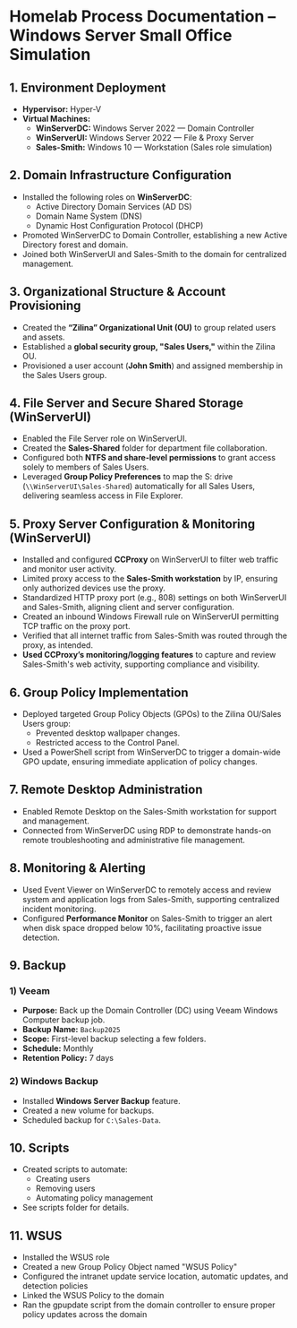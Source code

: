 # Homelab Process Documentation – Windows Server Small Office Simulation

## 1. Environment Deployment

- **Hypervisor:** Hyper-V
- **Virtual Machines:**
    - **WinServerDC:** Windows Server 2022 — Domain Controller
    - **WinServerUI:** Windows Server 2022 — File & Proxy Server
    - **Sales-Smith:** Windows 10 — Workstation (Sales role simulation)

## 2. Domain Infrastructure Configuration

- Installed the following roles on **WinServerDC**:
    - Active Directory Domain Services (AD DS)
    - Domain Name System (DNS)
    - Dynamic Host Configuration Protocol (DHCP)
- Promoted WinServerDC to Domain Controller, establishing a new Active Directory forest and domain.
- Joined both WinServerUI and Sales-Smith to the domain for centralized management.

## 3. Organizational Structure & Account Provisioning

- Created the **“Zilina” Organizational Unit (OU)** to group related users and assets.
- Established a **global security group, "Sales Users,"** within the Zilina OU.
- Provisioned a user account (**John Smith**) and assigned membership in the Sales Users group.

## 4. File Server and Secure Shared Storage (WinServerUI)

- Enabled the File Server role on WinServerUI.
- Created the **Sales-Shared** folder for department file collaboration.
- Configured both **NTFS and share-level permissions** to grant access solely to members of Sales Users.
- Leveraged **Group Policy Preferences** to map the S: drive (`\\WinServerUI\Sales-Shared`) automatically for all Sales Users, delivering seamless access in File Explorer.

## 5. Proxy Server Configuration & Monitoring (WinServerUI)

- Installed and configured **CCProxy** on WinServerUI to filter web traffic and monitor user activity.
- Limited proxy access to the **Sales-Smith workstation** by IP, ensuring only authorized devices use the proxy.
- Standardized HTTP proxy port (e.g., 808) settings on both WinServerUI and Sales-Smith, aligning client and server configuration.
- Created an inbound Windows Firewall rule on WinServerUI permitting TCP traffic on the proxy port.
- Verified that all internet traffic from Sales-Smith was routed through the proxy, as intended.
- **Used CCProxy’s monitoring/logging features** to capture and review Sales-Smith's web activity, supporting compliance and visibility.

## 6. Group Policy Implementation

- Deployed targeted Group Policy Objects (GPOs) to the Zilina OU/Sales Users group:
    - Prevented desktop wallpaper changes.
    - Restricted access to the Control Panel.
- Used a PowerShell script from WinServerDC to trigger a domain-wide GPO update, ensuring immediate application of policy changes.

## 7. Remote Desktop Administration

- Enabled Remote Desktop on the Sales-Smith workstation for support and management.
- Connected from WinServerDC using RDP to demonstrate hands-on remote troubleshooting and administrative file management.

## 8. Monitoring & Alerting

- Used Event Viewer on WinServerDC to remotely access and review system and application logs from Sales-Smith, supporting centralized incident monitoring.
- Configured **Performance Monitor** on Sales-Smith to trigger an alert when disk space dropped below 10%, facilitating proactive issue detection.

## 9. Backup

### 1) Veeam
- **Purpose:** Back up the Domain Controller (DC) using Veeam Windows Computer backup job.
- **Backup Name:** `Backup2025`
- **Scope:** First-level backup selecting a few folders.
- **Schedule:** Monthly
- **Retention Policy:** 7 days

### 2) Windows Backup
- Installed **Windows Server Backup** feature.
- Created a new volume for backups.
- Scheduled backup for `C:\Sales-Data`.

## 10. Scripts

- Created scripts to automate:
  - Creating users
  - Removing users
  - Automating policy management
- See scripts folder for details.

## 11. WSUS

- Installed the WSUS role  
- Created a new Group Policy Object named "WSUS Policy"  
- Configured the intranet update service location, automatic updates, and detection policies  
- Linked the WSUS Policy to the domain  
- Ran the gpupdate script from the domain controller to ensure proper policy updates across the domain




